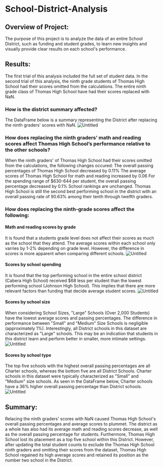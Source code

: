 # School-District-Analysis

## Overview of Project:
The purpose of this project is to analyze the data of an entire School District, such as funding and student grades, to learn new insights and visually provide clear results on each school's performance.

## Results:
The first trial of this analysis included the full set of student data. In the second trial of this analysis, the ninth grade students of Thomas High School had their scores omitted from the calculations. The entire ninth grade class of Thomas High School have had their scores replaced with NaN. 
### How is the district summary affected?
The DataFrame below is a summary representing the District after replacing the ninth graders' scores with NaN.
![Untitled](https://user-images.githubusercontent.com/38533045/127780851-c8b657aa-f74b-4fa8-86e4-59cc5028a936.png)

### How does replacing the ninth graders’ math and reading scores affect Thomas High School’s performance relative to the other schools?
When the ninth graders' of Thomas High School had their scores omitted from the calculations, the following changes occured:
The overall passing percentages of Thomas High School decreased by 0.11%
The average scores of Thomas High School for math and reading increased by 0.06
For the spending range of $630-644 per student, the overall passing percentage decreased by 0.1%
School rankings are unchanged. Thomas High School is still the second best performing school in the district with an overall passing rate of 90.63% among their tenth through twelfth graders.

### How does replacing the ninth-grade scores affect the following:
#### Math and reading scores by grade
It is found that a students grade level does not affect their scores as much as the school that they attend. The average scores within each school only varries by 1-2% depending on grade level. However, the difference in scores is more apparent when comparing different schools.
![Untitled](https://user-images.githubusercontent.com/38533045/127781393-05788b17-cb2a-4482-b25d-4c35dfc67b23.png)

#### Scores by school spending
It is found that the top performing school in the entire school district (Cabera High School) received $68 less per student than the lowest performing school (Johnson High School). This implies that there are more relevant factors than funding that decide average student scores.
![Untitled](https://user-images.githubusercontent.com/38533045/127781531-ec4e003d-40e4-41b9-b0be-e02cbf3e4d94.png)


#### Scores by school size
When considering School Sizes, "Large" Schools (Over 2,000 Students) have the lowest average scores and passing percentages. The difference in performance between "Small" and "Medium" Size Schools is negligible (approximately 1%). Interestingly, all District schools in this dataset are characterized as "Large" schools. This may be an indication that students in this district learn and perform better in smaller, more intimate settings.
![Untitled](https://user-images.githubusercontent.com/38533045/127781564-0ce0b874-ba6e-47e9-8b3e-c542d05c97ab.png)

#### Scores by school type
The top five schools with the highest overall passing percentages are all Charter schools, whereas the bottom five are all District Schools. Charter schools in this dataset were typically characterized as "Small" and "Medium" size schools. As seen in the DataFrame below, Charter schools have a 36% higher overall passing percentage than District schools.
![Untitled](https://user-images.githubusercontent.com/38533045/127781618-cb533ca8-5516-4de3-b2d4-30095f20c0e5.png)


## Summary:
Relacing the ninth graders' scores with NaN caused Thomas High School's overall passing percentages and average scores to plummet. The district as a whole has also had its average math and reading scores decrease, as well as the overall passing percentage for students. Furthermore, Thomas High School lost its placement as a top five school within this District. However, after updating the total student counts to exclude the Thomas High School ninth graders and omitting their scores from the dataset, Thomas High School regained its high average scores and retained its position as the number two school in the District. 
